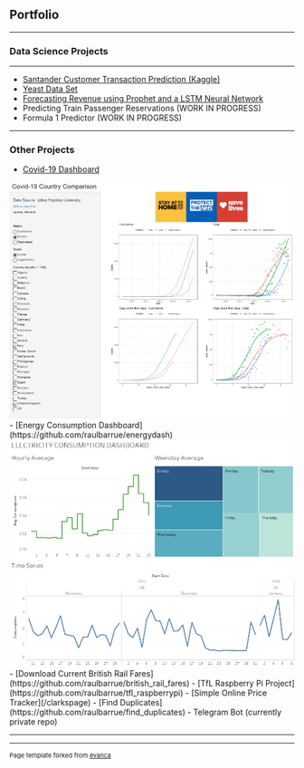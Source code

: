 ## Portfolio

---

### Data Science Projects 

<!-- [Project 1 Title](/sample_page) -->
<!-- <img src="images/dummy_thumbnail.jpg?raw=true"/> -->

<!-- [Project 2 Title](/pdf/sample_presentation.pdf) -->
<!-- <img src="images/dummy_thumbnail.jpg?raw=true"/> -->

---
- [Santander Customer Transaction Prediction (Kaggle)](https://github.com/raulbarrue/Santander-Customer-Transaction-Prediction)
- [Yeast Data Set](https://github.com/raulbarrue/yeast)
- [Forecasting Revenue using Prophet and a LSTM Neural Network](https://github.com/raulbarrue/revenue_forecasting)
- Predicting Train Passenger Reservations (WORK IN PROGRESS)
- Formula 1 Predictor (WORK IN PROGRESS)

---
### Other Projects

- [Covid-19 Dashboard](https://raulb.shinyapps.io/covid/)
<img src="images/covid.jpg?raw=true"/>
- [Energy Consumption Dashboard](https://github.com/raulbarrue/energydash)
<img src="images/energy_dashboard.png?raw=true"/>
- [Download Current British Rail Fares](https://github.com/raulbarrue/british_rail_fares)
- [TfL Raspberry Pi Project](https://github.com/raulbarrue/tfl_raspberrypi)
- [Simple Online Price Tracker](/clarkspage)
- [Find Duplicates](https://github.com/raulbarrue/find_duplicates)
- Telegram Bot (currently private repo)


---




---
<p style="font-size:11px">Page template forked from <a href="https://github.com/evanca/quick-portfolio">evanca</a></p>
<!-- Remove above link if you don't want to attibute -->
